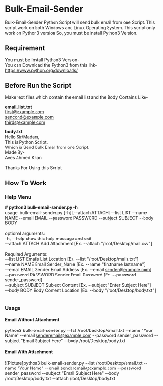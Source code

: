 # Bulk-Email-Sender
Bulk-Email-Sender Python Script will send bulk email from one Script. This script work on both Windows and Linux Operating System. This script only work on Python3 version So, you must be Install Python3 Version.

## Requirement
You must be Install Python3 Version-<br/>
You can Download the Python3 from this link-
https://www.python.org/downloads/

## Before Run the Script
Make text files which contain the email list and the Body Contains Like-

<b>email_list.txt</b><br/>
first@example.com<br/>
sencond@example.com<br/>
third@example.com<br/>

<b>body.txt</b><br/>
Hello Sir/Madam,<br/>
This is Python Script.<br/>
Which is Send Bulk Email from one Script.<br/>
Made By-<br/>
Aves Ahmed Khan<br/>
<br/>
Thanks For Using this Script<br/>

## How To Work
### Help Menu
<b># python3 bulk-email-sender.py -h</b><br/>
usage: bulk-email-sender.py [-h] [--attach ATTACH] --list LIST --name NAME --email EMAIL --password PASSWORD --subject SUBJECT --body BODY<br/>
<br/>
optional arguments:<br/>
  -h, --help           show this help message and exit<br/>
  --attach ATTACH      Add Attachment [Ex. --attach "/root/Desktop/mail.csv"]<br/>
<br/>
Required Arguments:<br/>
  --list LIST          Emails List Location [Ex. --list "/root/Desktop/mails.txt"]<br/>
  --name NAME          Email Sender_Name [Ex. --name "firstname lastname"]<br/>
  --email EMAIL        Sender Email Address [Ex. --email sender@example.com]<br/>
  --password PASSWORD  Sender Email Password [Ex. --password sender_password]<br/>
  --subject SUBJECT    Subject Content [Ex. --subject "Enter Subject Here"]<br/>
  --body BODY          Body Content Location [Ex. --body "/root/Desktop/body.txt"]<br/>
  <br/>
  
### Usage
#### Email Without Attachment
python3 bulk-email-sender.py --list /root/Desktop/email.txt --name "Your Name" --email senderemail@example.com --password sender_password --subject "Email Subject Here" --body /root/Desktop/body.txt

#### Email With Attachment
![Picture]python3 bulk-email-sender.py --list /root/Desktop/email.txt --name "Your Name" --email senderemail@example.com --password sender_password --subject "Email Subject Here" --body /root/Desktop/body.txt --attach /root/Desktop/body.txt
  

